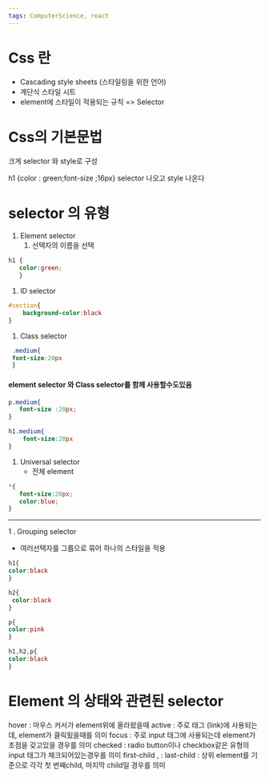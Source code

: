 ```yaml
---
tags: ComputerScience, react
---
```

# Css 란

- Cascading style sheets (스타일링을 위한 언어)
- 계단식 스타일 시트
- element에 스타일이 적용되는 규칙 => Selector

# Css의 기본문법

크게 selector 와 style로 구성

h1 {color : green;font-size ;16px}
selector 나오고 style 나온다


# selector 의 유형

1. Element selector
	1. 선택자의 이름을 선택

``` CSS
h1 {
   color:green;
   }
```

1. ID selector

``` CSS
#section{
	background-color:black
}
```

1. Class selector
```CSS
 .medium{
 font-size:20px
 }
```

#### element selector 와 Class selector를 함께 사용할수도있음

``` CSS
p.medium{
   font-size :20px;
}

h1.medium{
	font-size:20px
}
```

1. Universal selector
	- 전체 element
```Css
*{
   font-size:20px;
   color:blue;
}
```


--------------------

1 . Grouping selector
- 여러선택자를 그룹으로 묶어 하나의 스타일을 적용

```CSS
h1{
color:black
}

h2{
 color:black
}

p{
color:pink
}
```

```CSS
h1,h2,p{
color:black
}
```

# Element 의 상태와 관련된 selector

 hover : 마우스 커서가 element위에 올라왔을때
active : 주로 <a> 태그 (link)에 사용되는데, element가 클릭됬을때를 의미
 focus : 주로 input 태그에 사용되는데 element가 초점을 갖고있을 경우를 의미
checked :  radio button이나 checkbox같은 유형의 input 태그가 체크되어있는경우를 의미
 first-child , : last-child : 상위 element를 기준으로 각각 첫 번째child, 마지막 child일 경우를 의미



